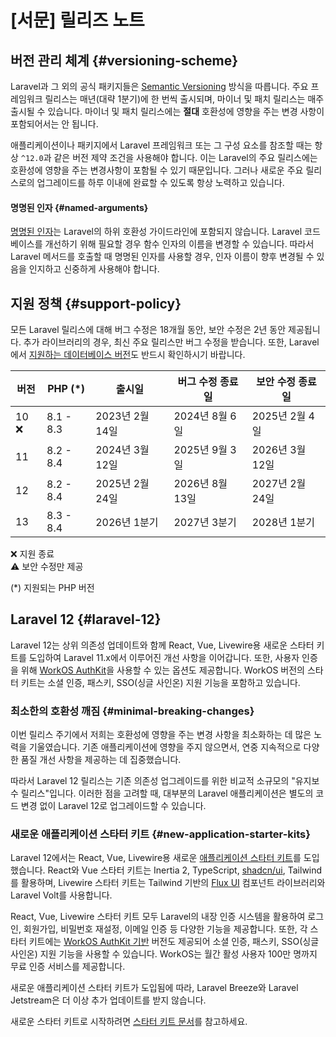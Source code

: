 # [서문] 릴리즈 노트






## 버전 관리 체계 {#versioning-scheme}

Laravel과 그 외의 공식 패키지들은 [Semantic Versioning](https://semver.org) 방식을 따릅니다. 주요 프레임워크 릴리스는 매년(대략 1분기)에 한 번씩 출시되며, 마이너 및 패치 릴리스는 매주 출시될 수 있습니다. 마이너 및 패치 릴리스에는 **절대** 호환성에 영향을 주는 변경 사항이 포함되어서는 안 됩니다.

애플리케이션이나 패키지에서 Laravel 프레임워크 또는 그 구성 요소를 참조할 때는 항상 `^12.0`과 같은 버전 제약 조건을 사용해야 합니다. 이는 Laravel의 주요 릴리스에는 호환성에 영향을 주는 변경사항이 포함될 수 있기 때문입니다. 그러나 새로운 주요 릴리스로의 업그레이드를 하루 이내에 완료할 수 있도록 항상 노력하고 있습니다.


#### 명명된 인자 {#named-arguments}

[명명된 인자](https://www.php.net/manual/en/functions.arguments.php#functions.named-arguments)는 Laravel의 하위 호환성 가이드라인에 포함되지 않습니다. Laravel 코드베이스를 개선하기 위해 필요할 경우 함수 인자의 이름을 변경할 수 있습니다. 따라서 Laravel 메서드를 호출할 때 명명된 인자를 사용할 경우, 인자 이름이 향후 변경될 수 있음을 인지하고 신중하게 사용해야 합니다.


## 지원 정책 {#support-policy}

모든 Laravel 릴리스에 대해 버그 수정은 18개월 동안, 보안 수정은 2년 동안 제공됩니다. 추가 라이브러리의 경우, 최신 주요 릴리스만 버그 수정을 받습니다. 또한, Laravel에서 [지원하는 데이터베이스 버전](/laravel/12.x/database#introduction)도 반드시 확인하시기 바랍니다.

<div class="overflow-auto">

| 버전   | PHP (*)   | 출시일          | 버그 수정 종료일    | 보안 수정 종료일    |
|------|-----------|--------------|--------------|--------------|
| 10 ❌ | 8.1 - 8.3 | 2023년 2월 14일 | 2024년 8월 6일  | 2025년 2월 4일  |
| 11   | 8.2 - 8.4 | 2024년 3월 12일 | 2025년 9월 3일  | 2026년 3월 12일 |
| 12   | 8.2 - 8.4 | 2025년 2월 24일 | 2026년 8월 13일 | 2027년 2월 24일 |
| 13   | 8.3 - 8.4 | 2026년 1분기    | 2027년 3분기    | 2028년 1분기    |

</div>

<div class="version-colors">
    <div class="end-of-life">
        <div class="color-box"></div>
        <div>❌ 지원 종료</div>
    </div>
    <div class="security-fixes">
        <div class="color-box"></div>
        <div>⚠️ 보안 수정만 제공</div>
    </div>
</div>

(*) 지원되는 PHP 버전


## Laravel 12 {#laravel-12}

Laravel 12는 상위 의존성 업데이트와 함께 React, Vue, Livewire용 새로운 스타터 키트를 도입하여 Laravel 11.x에서 이루어진 개선 사항을 이어갑니다. 또한, 사용자 인증을 위해 [WorkOS AuthKit](https://authkit.com)을 사용할 수 있는 옵션도 제공합니다. WorkOS 버전의 스타터 키트는 소셜 인증, 패스키, SSO(싱글 사인온) 지원 기능을 포함하고 있습니다.


### 최소한의 호환성 깨짐 {#minimal-breaking-changes}

이번 릴리스 주기에서 저희는 호환성에 영향을 주는 변경 사항을 최소화하는 데 많은 노력을 기울였습니다. 기존 애플리케이션에 영향을 주지 않으면서, 연중 지속적으로 다양한 품질 개선 사항을 제공하는 데 집중했습니다.

따라서 Laravel 12 릴리스는 기존 의존성 업그레이드를 위한 비교적 소규모의 "유지보수 릴리스"입니다. 이러한 점을 고려할 때, 대부분의 Laravel 애플리케이션은 별도의 코드 변경 없이 Laravel 12로 업그레이드할 수 있습니다.


### 새로운 애플리케이션 스타터 키트 {#new-application-starter-kits}

Laravel 12에서는 React, Vue, Livewire용 새로운 [애플리케이션 스타터 키트](/laravel/12.x/starter-kits)를 도입했습니다. React와 Vue 스타터 키트는 Inertia 2, TypeScript, [shadcn/ui](https://ui.shadcn.com), Tailwind를 활용하며, Livewire 스타터 키트는 Tailwind 기반의 [Flux UI](https://fluxui.dev) 컴포넌트 라이브러리와 Laravel Volt를 사용합니다.

React, Vue, Livewire 스타터 키트 모두 Laravel의 내장 인증 시스템을 활용하여 로그인, 회원가입, 비밀번호 재설정, 이메일 인증 등 다양한 기능을 제공합니다. 또한, 각 스타터 키트에는 [WorkOS AuthKit 기반](https://authkit.com) 버전도 제공되어 소셜 인증, 패스키, SSO(싱글 사인온) 지원 기능을 사용할 수 있습니다. WorkOS는 월간 활성 사용자 100만 명까지 무료 인증 서비스를 제공합니다.

새로운 애플리케이션 스타터 키트가 도입됨에 따라, Laravel Breeze와 Laravel Jetstream은 더 이상 추가 업데이트를 받지 않습니다.

새로운 스타터 키트로 시작하려면 [스타터 키트 문서](/laravel/12.x/starter-kits)를 참고하세요.

